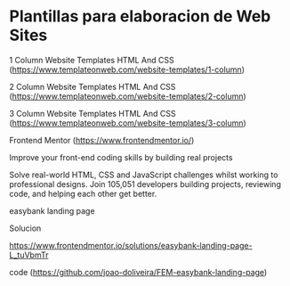 # Plantillas para elaboracion de Web Sites

1 Column Website Templates HTML And CSS (https://www.templateonweb.com/website-templates/1-column)

2 Column Website Templates HTML And CSS (https://www.templateonweb.com/website-templates/2-column)

3 Column Website Templates HTML And CSS (https://www.templateonweb.com/website-templates/3-column)

Frontend Mentor (https://www.frontendmentor.io/)

Improve your front-end coding skills by building real projects

Solve real-world HTML, CSS and JavaScript challenges whilst working to 
professional designs. Join 105,051 developers building projects, 
reviewing code, and helping each other get better.

easybank landing page 

Solucion

https://www.frontendmentor.io/solutions/easybank-landing-page-L_tuVbmTr

code (https://github.com/joao-doliveira/FEM-easybank-landing-page)

<!--
&_____________________________________________________________________
-->


